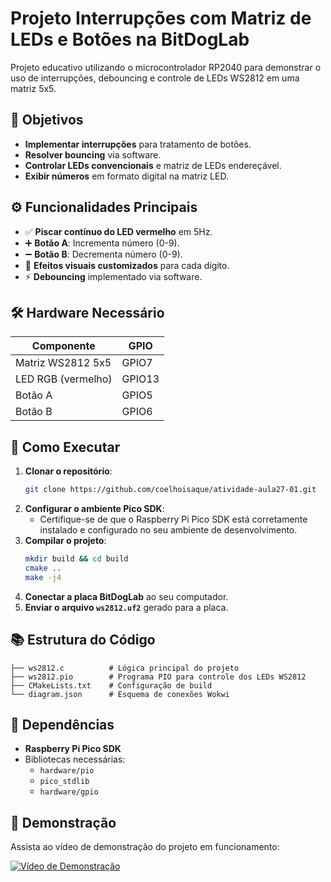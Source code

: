 # Projeto Interrupções com Matriz de LEDs e Botões na BitDogLab

Projeto educativo utilizando o microcontrolador RP2040 para demonstrar o uso de interrupções, debouncing e controle de LEDs WS2812 em uma matriz 5x5.

## 🎯 Objetivos
- **Implementar interrupções** para tratamento de botões.
- **Resolver bouncing** via software.
- **Controlar LEDs convencionais** e matriz de LEDs endereçável.
- **Exibir números** em formato digital na matriz LED.

## ⚙️ Funcionalidades Principais
- ✅ **Piscar contínuo do LED vermelho** em 5Hz.
- ➕ **Botão A**: Incrementa número (0-9).
- ➖ **Botão B**: Decrementa número (0-9).
- 🎨 **Efeitos visuais customizados** para cada dígito.
- ⚡ **Debouncing** implementado via software.

## 🛠 Hardware Necessário
| Componente       | GPIO  |
|-------------------|-------|
| Matriz WS2812 5x5 | GPIO7 |
| LED RGB (vermelho)| GPIO13|
| Botão A           | GPIO5 |
| Botão B           | GPIO6 |

## 🚀 Como Executar
1. **Clonar o repositório**:
   ```bash
   git clone https://github.com/coelhoisaque/atividade-aula27-01.git
   ```
2. **Configurar o ambiente Pico SDK**:
   - Certifique-se de que o Raspberry Pi Pico SDK está corretamente instalado e configurado no seu ambiente de desenvolvimento.
3. **Compilar o projeto**:
   ```bash
   mkdir build && cd build
   cmake ..
   make -j4
   ```
4. **Conectar a placa BitDogLab** ao seu computador.
5. **Enviar o arquivo `ws2812.uf2`** gerado para a placa.

## 📚 Estrutura do Código
```plaintext
├── ws2812.c          # Lógica principal do projeto
├── ws2812.pio        # Programa PIO para controle dos LEDs WS2812
├── CMakeLists.txt    # Configuração de build
└── diagram.json      # Esquema de conexões Wokwi
```

## 📌 Dependências
- **Raspberry Pi Pico SDK**
- Bibliotecas necessárias:
  - `hardware/pio`
  - `pico_stdlib`
  - `hardware/gpio`

## 🎥 Demonstração
Assista ao vídeo de demonstração do projeto em funcionamento:

[![Vídeo de Demonstração](https://img.youtube.com/vi/JxUtQq1yMBE/maxresdefault.jpg)](https://youtu.be/JxUtQq1yMBE)

